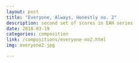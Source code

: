 ```yaml
---
layout: post
title: "Everyone, Always, Honestly no. 2"
description: second set of scores in EAH series
date: 2018-03-19
categories: composition
link: /compositions/everyone-no2.html
img: everyone2.jpg

---
```

